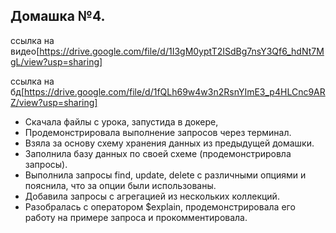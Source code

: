 ## Домашка №4.

ссылка на видео[https://drive.google.com/file/d/1I3gM0yptT2ISdBg7nsY3Qf6_hdNt7MgL/view?usp=sharing]

ссылка на бд[https://drive.google.com/file/d/1fQLh69w4w3n2RsnYImE3_p4HLCnc9ARZ/view?usp=sharing]

- Скачала файлы с урока, запустида в докере,
- Продемонстрировала выполнение запросов через терминал.
- Взяла за основу схему хранения данных из предыдущей домашки. 
- Заполнила базу данных по своей схеме (продемонстрировла запросы).
- Выполнила запросы find, update, delete с различными опциями и пояснила, что за опции были использованы.
- Добавила запросы с агрегацией из нескольких коллекций. 
- Разобралась с оператором $explain, продемонстрировала его работу на примере запроса и прокомментировала.


